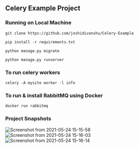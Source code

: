 ## Celery Example Project
### Running on Local Machine
```angular2html
git clone https://github.com/joshidivanshu/Celery-Example
```
```angular2html
pip install -r requirements.txt
```
```angular2html
python manage.py migrate
```
```angular2html
python manage.py runserver
```
### To run celery workers
```angular2html
celery -A mysite worker -l info
```
### To run & install RabbitMQ using Docker
```angular2html
docker run rabbitmq
```


### Project Snapshots
![Screenshot from 2021-05-24 15-15-58](https://user-images.githubusercontent.com/32302492/119329605-0684f500-bca3-11eb-81fb-fa7dbe2ea2bd.png)
![Screenshot from 2021-05-24 15-16-03](https://user-images.githubusercontent.com/32302492/119329617-08e74f00-bca3-11eb-9ac2-fd796b01d901.png)
![Screenshot from 2021-05-24 15-16-14](https://user-images.githubusercontent.com/32302492/119329624-0be23f80-bca3-11eb-8bd7-a760e00956fc.png)
